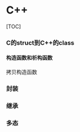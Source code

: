 # C++

[TOC]







### C的struct到C++的class

#### 构造函数和析构函数



拷贝构造函数





### 封装



### 继承







### 多态

































